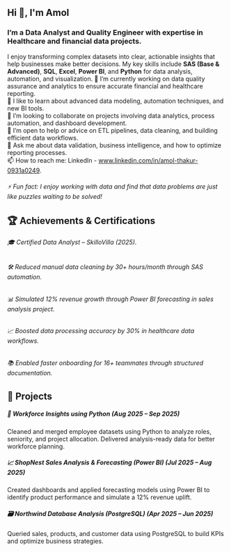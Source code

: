 ## Hi 👋, I'm Amol

### I’m a Data Analyst and Quality Engineer with expertise in Healthcare and financial data projects. 
I enjoy transforming complex datasets into clear, actionable insights that help businesses make better decisions. My key skills include **SAS (Base & Advanced)**, **SQL**, **Excel**, **Power BI**, and **Python** for data analysis, automation, and visualization.
🔭 I’m currently working on data quality assurance and analytics to ensure accurate financial and healthcare reporting.  
🌱 I like to learn about advanced data modeling, automation techniques, and new BI tools.  
👯 I’m looking to collaborate on projects involving data analytics, process automation, and dashboard development.  
🤔 I’m open to help or advice on ETL pipelines, data cleaning, and building efficient data workflows.  
💬 Ask me about data validation, business intelligence, and how to optimize reporting processes.  
📫 How to reach me: LinkedIn - www.linkedin.com/in/amol-thakur-0931a0249.
###### ⚡ Fun fact: I enjoy working with data and find that data problems are just like puzzles waiting to be solved!

## 🏆 Achievements & Certifications
###### 🎓 Certified Data Analyst – SkilloVilla (2025).
###### 🛠 Reduced manual data cleaning by 30+ hours/month through SAS automation.
###### 📊 Simulated 12% revenue growth through Power BI forecasting in sales analysis project.
###### 📈 Boosted data processing accuracy by 30% in healthcare data workflows.
###### 📚 Enabled faster onboarding for 16+ teammates through structured documentation.

## 🧪 Projects
##### 🧠 Workforce Insights using Python (Aug 2025 – Sep 2025)
Cleaned and merged employee datasets using Python to analyze roles, seniority, and project allocation. Delivered analysis-ready data for better workforce planning.
##### 📈 ShopNest Sales Analysis & Forecasting (Power BI) (Jul 2025 – Aug 2025)
Created dashboards and applied forecasting models using Power BI to identify product performance and simulate a 12% revenue uplift.
##### 🗃 Northwind Database Analysis (PostgreSQL) (Apr 2025 – Jun 2025)
Queried sales, products, and customer data using PostgreSQL to build KPIs and optimize business strategies.
